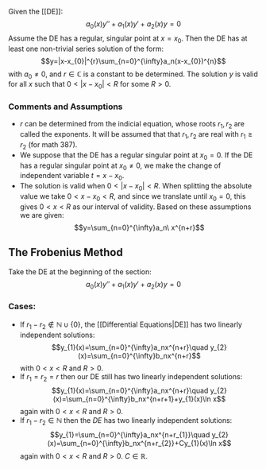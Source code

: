 Given the [[DE]]:
$$a_{0}(x)y''+a_{1}(x)y'+a_{2}(x)y=0$$
Assume the DE has a regular, singular point at $x=x_{0}$. Then the DE has at least one non-trivial series solution of the form:
$$y=|x-x_{0}|^{r}\sum_{n=0}^{\infty}a_n(x-x_{0})^{n}$$
with $a_{0}\neq 0$, and $r\in\mathbb{C}$ is a constant to be determined. The solution $y$ is valid for all $x$ such that $0<|x-x_{0}|<R$ for some $R>0$.
### Comments and Assumptions
- $r$ can be determined from the indicial equation, whose roots $r_{1},r_{2}$ are called the exponents. It will be assumed that that $r_{1},r_{2}$ are real with $r_{1}\geq r_{2}$ (for math 387).
- We suppose that the DE has a regular singular point at $x_{0}=0$. If the DE has a regular singular point at $x_{0}\neq 0$, we make the change of independent variable $t=x-x_{0}$.
- The solution is valid when $0<|x-x_{0}|<R$. When splitting the absolute value we take $0<x-x_{0}<R$, and since we translate until $x_{0}=0$, this gives $0<x<R$ as our interval of validity.
Based on these assumptions we are given: 
$$y=\sum_{n=0}^{\infty}a_n\ x^{n+r}$$
## The Frobenius Method
Take the DE at the beginning of the section:
$$a_{0}(x)y''+a_{1}(x)y'+a_{2}(x)y=0$$
### Cases:
- If $r_{1}-r_{2}\not\in \mathbb{N}\cup \{ 0 \}$, the [[Differential Equations|DE]] has two linearly independent solutions:
$$y_{1}(x)=\sum_{n=0}^{\infty}a_nx^{n+r}\quad y_{2}(x)=\sum_{n=0}^{\infty}b_nx^{n+r}$$
    with $0<x<R$ and $R>0$.
- If $r_{1}=r_{2}=r$ then our DE still has two linearly independent solutions:
$$y_{1}(x)=\sum_{n=0}^{\infty}a_nx^{n+r}\quad y_{2}(x)=\sum_{n=0}^{\infty}b_nx^{n+r+1}+y_{1}(x)\ln x$$
    again with $0<x<R$ and $R>0$.
- If $r_{1}-r_{2}\in\mathbb{N}$ then the $DE$ has two linearly independent solutions:
$$y_{1}=\sum_{n=0}^{\infty}a_nx^{n+r_{1}}\quad y_{2}(x)=\sum_{n=0}^{\infty}b_nx^{n+r_{2}}+Cy_{1}(x)\ln x$$
    again with $0<x<R$ and $R>0$. $C\in\mathbb{R}$.
